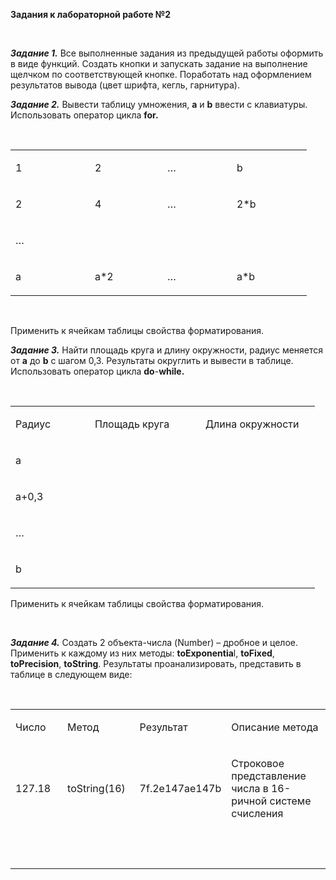 <p><strong>Задания к лабораторной работе №2</strong></p>
<p><strong>&nbsp;</strong></p>
<p><strong><em>Задание 1.</em></strong> Все выполненные задания из предыдущей работы оформить в виде функций. Создать кнопки и запускать задание на выполнение щелчком по соответствующей кнопке. Поработать над оформлением результатов вывода (цвет шрифта, кегль, гарнитура).</p>
<p><strong><em>Задание 2.</em></strong> Вывести таблицу умножения, <strong>а</strong> и <strong>b</strong> ввести с клавиатуры. Использовать оператор цикла <strong>for</strong><strong>.</strong></p>
<p>&nbsp;</p>
<table>
<tbody>
<tr>
<td width="111">
<p>1</p>
</td>
<td width="100">
<p>2</p>
</td>
<td width="95">
<p>&hellip;</p>
</td>
<td width="104">
<p>b</p>
</td>
</tr>
<tr>
<td width="111">
<p>2</p>
</td>
<td width="100">
<p>4</p>
</td>
<td width="95">
<p>&hellip;</p>
</td>
<td width="104">
<p>2*b</p>
</td>
</tr>
<tr>
<td width="111">
<p>&hellip;</p>
</td>
<td width="100">
<p>&nbsp;</p>
</td>
<td width="95">
<p>&nbsp;</p>
</td>
<td width="104">
<p>&nbsp;</p>
</td>
</tr>
<tr>
<td width="111">
<p>a</p>
</td>
<td width="100">
<p>a*2</p>
</td>
<td width="95">
<p>&hellip;</p>
</td>
<td width="104">
<p>a*b</p>
</td>
</tr>
</tbody>
</table>
<p>&nbsp;</p>
<p>Применить к ячейкам таблицы свойства форматирования.</p>
<p><strong><em>Задание 3.</em></strong> Найти площадь круга и длину окружности, радиус меняется от <strong>а</strong> до <strong>b</strong> с шагом 0,3. Результаты округлить и вывести в таблице. Использовать оператор цикла <strong>do</strong>-<strong>while</strong><strong>.</strong></p>
<p>&nbsp;</p>
<table>
<tbody>
<tr>
<td width="111">
<p>Радиус</p>
</td>
<td width="161">
<p>Площадь круга</p>
</td>
<td width="167">
<p>Длина окружности</p>
</td>
</tr>
<tr>
<td width="111">
<p>a</p>
</td>
<td width="161">
<p>&nbsp;</p>
</td>
<td width="167">
<p>&nbsp;</p>
</td>
</tr>
<tr>
<td width="111">
<p>a+0,3</p>
</td>
<td width="161">
<p>&nbsp;</p>
</td>
<td width="167">
<p>&nbsp;</p>
</td>
</tr>
<tr>
<td width="111">
<p>&hellip;</p>
</td>
<td width="161">
<p>&nbsp;</p>
</td>
<td width="167">
<p>&nbsp;</p>
</td>
</tr>
<tr>
<td width="111">
<p>b</p>
</td>
<td width="161">
<p>&nbsp;</p>
</td>
<td width="167">
<p>&nbsp;</p>
</td>
</tr>
</tbody>
</table>
<p>Применить к ячейкам таблицы свойства форматирования.</p>
<p>&nbsp;</p>
<p><strong><em>Задание 4.</em></strong> Создать 2 объекта-числа (Number) &ndash; дробное и целое. Применить к каждому из них методы: <strong>toExponentia</strong>l, <strong>toFixed</strong>, <strong>toPrecision</strong>, <strong>toString</strong>. Результаты проанализировать, представить в таблице в следующем виде:</p>
<p>&nbsp;</p>
<table>
<tbody>
<tr>
<td width="105">
<p>Число</p>
</td>
<td width="123">
<p>Метод</p>
</td>
<td width="131">
<p>Результат</p>
</td>
<td width="223">
<p>Описание метода</p>
</td>
</tr>
<tr>
<td width="105">
<p>127.18</p>
</td>
<td width="123">
<p>toString(16)</p>
</td>
<td width="131">
<p>7f.2e147ae147b</p>
</td>
<td width="223">
<p>Строковое представление числа в 16-ричной системе счисления</p>
</td>
</tr>
<tr>
<td width="105">
<p>&nbsp;</p>
</td>
<td width="123">
<p>&nbsp;</p>
</td>
<td width="131">
<p>&nbsp;</p>
</td>
<td width="223">
<p>&nbsp;</p>
</td>
</tr>
</tbody>
</table>
